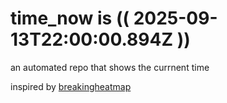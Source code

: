 # time_now is (( 2025-09-13T22:00:00.894Z ))

an automated repo that shows the currnent time

inspired by [breakingheatmap](https://github.com/breakingheatmap/breakingheatmap)